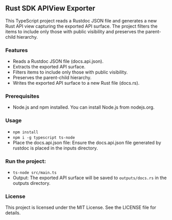 ## Rust SDK APIView Exporter

This TypeScript project reads a Rustdoc JSON file and generates a new Rust API view capturing the exported API surface. The project filters the items to include only those with public visibility and preserves the parent-child hierarchy.

### Features
- Reads a Rustdoc JSON file (docs.api.json).
- Extracts the exported API surface.
- Filters items to include only those with public visibility.
- Preserves the parent-child hierarchy.
- Writes the exported API surface to a new Rust file (docs.rs).

### Prerequisites
- Node.js and npm installed. You can install Node.js from nodejs.org.

### Usage
- `npm install`
- `npm i -g typescript ts-node`
- Place the docs.api.json file: Ensure the docs.api.json file generated by rustdoc is placed in the inputs directory.

### Run the project:
- `ts-node src/main.ts`
- Output: The exported API surface will be saved to `outputs/docs.rs` in the outputs directory.

### License
This project is licensed under the MIT License. See the LICENSE file for details.

